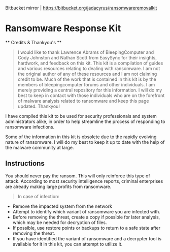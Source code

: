 Bitbucket mirror | https://bitbucket.org/jadacyrus/ransomwareremovalkit
# Ransomware Response Kit
** Credits & Thankyou's **
> I would like to thank Lawrence Abrams of BleepingComputer and Cody Johnston and Nathan Scott from EasySync for their insights, hardwork, and feedback on this kit. This kit is a compilation of guides and various resources relating to dealing with ransomware. I am not the original author of any of these resources and I am not claiming credit to be. Much of the work that is contained in this kit is by the members of bleepingcomputer forums and other individuals. I am merely providing a central repository for this information. I will do my best to keep in contact with those individuals who are on the forefront of malware analysis related to ransomware and keep this page updated. Thankyou!


I have compiled this kit to be used for security professionals and 
system administrators alike, in order to help streamline the process of 
responding to ransomware infections. 

Some of the information in this kit is obsolete due to the rapidly evolving nature of ransomware. I will do my best to keep it up to date with the help of the malware community at large.



## Instructions

You should never pay the ransom. This will only reinforce this type of attack. According to most security intelligence reports, criminal enterprises are already making large profits from ransomware.

>In case of infection:

- Remove the impacted system from the network
- Attempt to identify which variant of ransomware you are infected with.
- Before removing the threat, create a copy if possible for later analysis, which may be needed for decryption of files.
- If possible, use restore points or backups to return to a safe state after removing the threat.
- If you have identified the variant of ransomware and a decrypter tool is available for it in this kit, you can attempt to utilize it.
